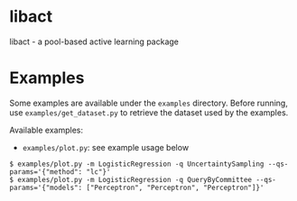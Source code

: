 # libact

libact - a pool-based active learning package

# Examples

Some examples are available under the `examples` directory. Before running, use
`examples/get_dataset.py` to retrieve the dataset used by the examples.

Available examples:

  - `examples/plot.py`: see example usage below
  
```
$ examples/plot.py -m LogisticRegression -q UncertaintySampling --qs-params='{"method": "lc"}'
$ examples/plot.py -m LogisticRegression -q QueryByCommittee --qs-params='{"models": ["Perceptron", "Perceptron", "Perceptron"]}'
```

